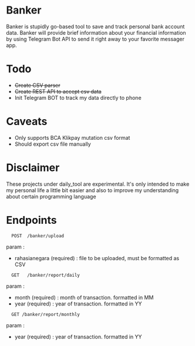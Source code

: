 # Banker

Banker is stupidly go-based tool to save and track personal bank account data. Banker will provide brief information about your financial information by using Telegram Bot API to send it right away to your favorite messager app.

# Todo

- ~~Create CSV parser~~
- ~~Create REST API to accept csv data~~
- Init Telegram BOT to track my data directly to phone

# Caveats

- Only supports BCA Klikpay mutation csv format
- Should export csv file manually

# Disclaimer

These projects under daily_tool are experimental. It's only intended to make my personal life a little bit easier and also to improve my understanding about certain programming language

# Endpoints
```
  POST  /banker/upload
```
param :
  - rahasianegara (required) : file to be uploaded, must be formatted as CSV

```
  GET   /banker/report/daily
```
param :
  - month (required) : month of transaction. formatted in MM
  - year (required) : year of transaction. formatted in YY

```
  GET /banker/report/monthly
```
param :
  - year (required) : year of transaction. formatted in YY
